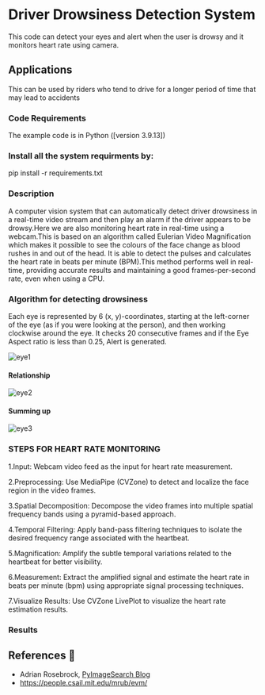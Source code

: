# Driver Drowsiness Detection System

This code can detect your eyes and alert when the user is drowsy and it monitors heart rate using camera.

## Applications 
This can be used by riders who tend to drive for a longer period of time that may lead to accidents

### Code Requirements 
The example code is in Python ([version 3.9.13])

### Install all the system requirments by:
pip install -r requirements.txt

### Description 

A computer vision system that can automatically detect driver drowsiness in a real-time video stream and then play an alarm if the driver appears to be drowsy.Here we are also monitoring heart rate in real-time using a webcam.This is based on an algorithm called Eulerian Video Magnification which makes it possible to see the colours of the face change as blood rushes in and out of the head. It is able to detect the pulses and calculates the heart rate in beats per minute (BPM).This method performs well in real-time, providing accurate results and maintaining a good frames-per-second rate, even when using a CPU.

### Algorithm for detecting drowsiness 

Each eye is represented by 6 (x, y)-coordinates, starting at the left-corner of the eye (as if you were looking at the person), and then working clockwise around the eye.
It checks 20 consecutive frames and if the Eye Aspect ratio is less than 0.25, Alert is generated.

![eye1](https://github.com/swapnilbera/Driver-Monitoring-System/assets/87073046/e90e97a4-765f-4f6d-8802-a3599132fd32)

#### Relationship

![eye2](https://github.com/swapnilbera/Driver-Monitoring-System/assets/87073046/e84eeec5-3b91-4255-a548-792585fad939)

#### Summing up

![eye3](https://github.com/swapnilbera/Driver-Monitoring-System/assets/87073046/19830b0a-a263-4c66-9270-0f5d9f40a76d)

### STEPS FOR HEART RATE MONITORING

1.Input: Webcam video feed as the input for heart rate measurement.
   
2.Preprocessing: Use MediaPipe (CVZone) to detect and localize the face region in the video frames.

3.Spatial Decomposition: Decompose the video frames into multiple spatial frequency bands using a pyramid-based approach.

4.Temporal Filtering: Apply band-pass filtering techniques to isolate the desired frequency range associated with the heartbeat.

5.Magnification: Amplify the subtle temporal variations related to the heartbeat for better visibility.

6.Measurement: Extract the amplified signal and estimate the heart rate in beats per minute (bpm) using appropriate signal processing techniques.

7.Visualize Results: Use CVZone LivePlot to visualize the heart rate estimation results.

### Results 


## References 🔱
 
 -   Adrian Rosebrock, [PyImageSearch Blog](https://www.pyimagesearch.com/2017/05/08/drowsiness-detection-opencv/)
 -   https://people.csail.mit.edu/mrub/evm/
